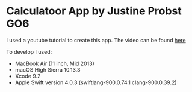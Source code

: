 
 Calculatoor App by Justine Probst GO6
 ======================================

I used a youtube tutorial to create this app. The video can be found [here](https://www.youtube.com/watch?v=AoS9dsdcgLA)  

To develop I used: 
* MacBook Air (11 inch, Mid 2013)  
* macOS High Sierra 10.13.3  
* Xcode 9.2  
* Apple Swift version 4.0.3 (swiftlang-900.0.74.1 clang-900.0.39.2)  

